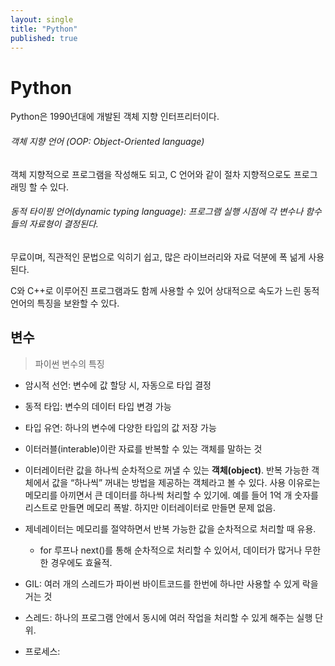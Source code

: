 ```yaml
---
layout: single
title: "Python"
published: true
---
```


# Python

Python은 1990년대에 개발된 객체 지향 인터프리터이다.

###### 객체 지향 언어 (OOP: Object-Oriented language)

객체 지향적으로 프로그램을 작성해도 되고, C 언어와 같이 절차 지향적으로도 프로그래밍 할 수 있다.

###### 동적 타이핑 언어(dynamic typing language): 프로그램 실행 시점에 각 변수나 함수들의 자료형이 결정된다.

무료이며, 직관적인 문법으로 익히기 쉽고, 많은 라이브러리와 자료 덕분에 폭 넒게 사용된다.

C와 C++로 이루어진 프로그램과도 함께 사용할 수 있어 상대적으로 속도가 느린 동적 언어의 특징을 보완할 수 있다.

## 변수

> 파이썬 변수의 특징

- 암시적 선언: 변수에 값 할당 시, 자동으로 타입 결정
- 동적 타입: 변수의 데이터 타입 변경 가능
- 타입 유연: 하나의 변수에 다양한 타입의 값 저장 가능

- 이터러블(interable)이란 자료를 반복할 수 있는 객체를 말하는 것
- 이터레이터란 값을 하나씩 순차적으로 꺼낼 수 있는 **객체(object)**. 반복 가능한 객체에서 값을 “하나씩” 꺼내는 방법을 제공하는 객체라고 볼 수 있다. 사용 이유로는 메모리를 아끼면서 큰 데이터를 하나씩 처리할 수 있기에. 예를 들어 1억 개 숫자를 리스트로 만들면 메모리 폭발. 하지만 이터레이터로 만들면 문제 없음.
- 제네레이터는 메모리를 절약하면서 반복 가능한 값을 순차적으로 처리할 때 유용.
  - for 루프나 next()를 통해 순차적으로 처리할 수 있어서, 데이터가 많거나 무한한 경우에도 효율적.
- GIL: 여러 개의 스레드가 파이썬 바이트코드를 한번에 하나만 사용할 수 있게 락을 거는 것
- 스레드: 하나의 프로그램 안에서 동시에 여러 작업을 처리할 수 있게 해주는 실행 단위.
- 프로세스:
